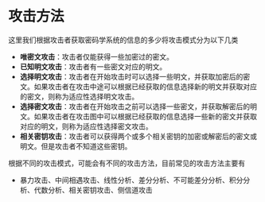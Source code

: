 # 攻击方法

这里我们根据攻击者获取密码学系统的信息的多少将攻击模式分为以下几类

* **唯密文攻击**：攻击者仅能获得一些加密过的密文。
* **已知明文攻击**：攻击者有一些密文对应的明文。
* **选择明文攻击**：攻击者在开始攻击时可以选择一些明文，并获取加密后的密文。如果攻击者在攻击中途可以根据已经获取的信息选择新的明文并获取对应的密文，则称为适应性选择明文攻击。
* **选择密文攻击**：攻击者在开始攻击之前可以选择一些密文，并获取解密后的明文。如果攻击者在攻击图中可以根据已经获取的信息选择一些新的密文并获取对应的明文，则称为适应性选择密文攻击。
* **相关密钥攻击**：攻击者可以获得两个或多个相关密钥的加密或解密后的密文或明文。但是攻击者不知道这些密钥。

根据不同的攻击模式，可能会有不同的攻击方法，目前常见的攻击方法主要有

* 暴力攻击、中间相遇攻击、线性分析、差分分析、不可能差分分析、积分分析、代数分析、相关密钥攻击、侧信道攻击
